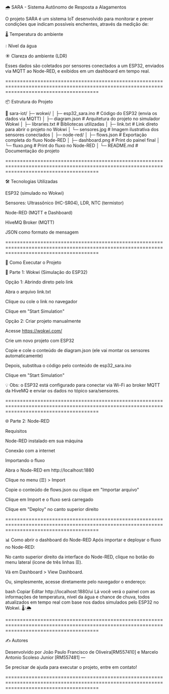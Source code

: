 🌧️ SARA - Sistema Autônomo de Resposta a Alagamentos

O projeto SARA é um sistema IoT desenvolvido para monitorar e prever condições que indicam possíveis enchentes, através da medição de:

🌡 Temperatura do ambiente

💧 Nível da água

☀️ Clareza do ambiente (LDR)

Esses dados são coletados por sensores conectados a um ESP32, enviados via MQTT ao Node-RED, e exibidos em um dashboard em tempo real.

============================================================================================================================================

📦 Estrutura do Projeto

📁 sara-iot/
├─ wokwi/
│ ├─ esp32_sara.ino # Código do ESP32 (envia os dados via MQTT)
│ ├─ diagram.json # Arquitetura do projeto no simulador Wokwi
│ ├─ libraries.txt # Bibliotecas utilizadas
│ ├─ link.txt # Link direto para abrir o projeto no Wokwi
│ └─ sensores.jpg # Imagem ilustrativa dos sensores conectados
│
├─ node-red/
│ ├─ flows.json # Exportação completa do fluxo Node-RED
│ ├─ dashboard.png # Print do painel final
│ └─ fluxo.png # Print do fluxo no Node-RED
│
└─ README.md # Documentação do projeto

============================================================================================================================================

🛠 Tecnologias Utilizadas

ESP32 (simulado no Wokwi)

Sensores: Ultrassônico (HC-SR04), LDR, NTC (termistor)

Node-RED (MQTT e Dashboard)

HiveMQ Broker (MQTT)

JSON como formato de mensagem

============================================================================================================================================

🚀 Como Executar o Projeto

📡 Parte 1: Wokwi (Simulação do ESP32)

Opção 1: Abrindo direto pelo link

Abra o arquivo link.txt

Clique ou cole o link no navegador

Clique em "Start Simulation"

Opção 2: Criar projeto manualmente

Acesse https://wokwi.com/

Crie um novo projeto com ESP32

Copie e cole o conteúdo de diagram.json (ele vai montar os sensores automaticamente)

Depois, substitua o código pelo conteúdo de esp32_sara.ino

Clique em "Start Simulation"

💡 Obs: o ESP32 está configurado para conectar via Wi-Fi ao broker MQTT da HiveMQ e enviar os dados no tópico sara/sensores.

============================================================================================================================================

🌐 Parte 2: Node-RED

Requisitos

Node-RED instalado em sua máquina

Conexão com a internet

Importando o fluxo

Abra o Node-RED em http://localhost:1880

Clique no menu (☰) > Import

Copie o conteúdo de flows.json ou clique em "Importar arquivo"

Clique em Import e o fluxo será carregado

Clique em "Deploy" no canto superior direito

============================================================================================================================================

📊 Como abrir o dashboard do Node-RED
Após importar e deployar o fluxo no Node-RED:

No canto superior direito da interface do Node-RED, clique no botão do menu lateral (ícone de três linhas ☰).

Vá em Dashboard > View Dashboard.

Ou, simplesmente, acesse diretamente pelo navegador o endereço:

bash
Copiar
Editar
http://localhost:1880/ui
Lá você verá o painel com as informações de temperatura, nível da água e chance de chuva, todos atualizados em tempo real com base nos dados simulados pelo ESP32 no Wokwi. 🌡️💧🌦️

============================================================================================================================================

✍️ Autores

Desenvolvido por João Paulo Francisco de Oliveira[RM557410] e Marcelo Antonio Scoleso Junior [RM557481] —

Se precisar de ajuda para executar o projeto, entre em contato!

============================================================================================================================================
